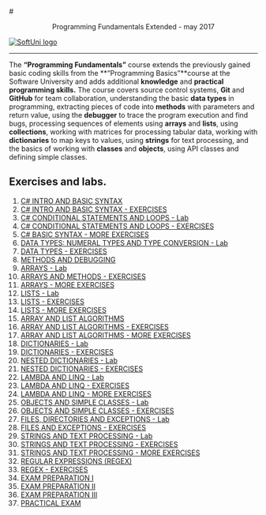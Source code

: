#<p align="center"> Programming Fundamentals Extended - may 2017<p>
<a href="https://softuni.bg/trainings/courses" rel="Courses">  ![SoftUni logo][logo] <a/>

[logo]: http://innovationstarterbox.bg/wp-content/uploads/2016/05/Softuni_logo_trasparent.png "Logo Title Text 2"

---
The **“Programming Fundamentals”** course extends the previously gained basic coding skills from the **“Programming Basics”**course at the Software University and adds additional **knowledge** and **practical programming skills.**
The course covers source control systems, **Git** and **GitHub** for team collaboration, understanding the basic **data types** in programming, extracting pieces of code into **methods** with parameters and return value, using the **debugger** to trace the program execution and find bugs, processing sequences of elements using **arrays** and **lists**, using  **collections**, working with matrices for processing tabular data, working with **dictionaries** to map keys to values, using **strings** for text processing, and the basics of working with **classes** and **objects**, using API classes and defining simple classes. 


## Exercises and labs.
1. <a href="https://github.com/melikpehlivanov/Programming-Fundamentals-CSharp/tree/master/Lab%20-%20CSharp%20-%20%20Intro%20and%20Basic%20Syntax"> C# INTRO AND BASIC SYNTAX </a> 
2. <a href=""> C# INTRO AND BASIC SYNTAX - EXERCISES</a> 
3. <a href="https://github.com/melikpehlivanov/Programming-Fundamentals-CSharp/tree/master/CSharp%20-%20Conditional%20Statements%20and%20Loops%20-%20Lab"> C# CONDITIONAL STATEMENTS AND LOOPS - Lab </a> 
4. <a href="https://github.com/melikpehlivanov/Programming-Fundamentals-CSharp/tree/master/CSharp%20-%20%20Conditional%20Statements%20and%20Loops%20-%20Exercises"> C# CONDITIONAL STATEMENTS AND LOOPS - EXERCISES</a>
5. <a href="https://github.com/melikpehlivanov/Programming-Fundamentals-CSharp/tree/master/CSharp%20-%20%20Basic%20Syntax%20-%20More%20Exercises"> C# BASIC SYNTAX - MORE EXERCISES </a>
6. <a href=""> DATA TYPES: NUMERAL TYPES AND TYPE CONVERSION - Lab </a>
7. <a href="https://github.com/melikpehlivanov/Programming-Fundamentals-CSharp/tree/master/Exercises%20-%20Data%20Types%20and%20Variables"> DATA TYPES - EXERCISES </a>
8. <a href=""> METHODS AND DEBUGGING </a>
9. <a href=""> ARRAYS - Lab </a>
10. <a href="https://github.com/melikpehlivanov/Programming-Fundamentals-CSharp/tree/master/Exercises%20-%20Arrays%20and%20Methods"> ARRAYS AND METHODS - EXERCISES </a>
11. <a href="https://github.com/melikpehlivanov/Programming-Fundamentals-CSharp/tree/master/Arrays%20-%20more%20exercises"> ARRAYS - MORE EXERCISES </a>
12. <a href=""> LISTS - Lab </a>
13. <a href="https://github.com/melikpehlivanov/Programming-Fundamentals-CSharp/tree/master/Exercises%20-%20Lists"> LISTS - EXERCISES </a>
14. <a href="https://github.com/melikpehlivanov/Programming-Fundamentals-CSharp/tree/master/More%20Exercises%20-%20Lists"> LISTS - MORE EXERCISES </a>
15. <a href=""> ARRAY AND LIST ALGORITHMS </a>
16. <a href=""> ARRAY AND LIST ALGORITHMS - EXERCISES </a>
17. <a href=""> ARRAY AND LIST ALGORITHMS - MORE EXERCISES </a>
18. <a href="https://github.com/melikpehlivanov/Programming-Fundamentals-CSharp/tree/master/Dictorinaries%20-%20Lab"> DICTIONARIES - Lab </a>
19. <a href=""> DICTIONARIES - EXERCISES </a>
20. <a href=""> NESTED DICTIONARIES - Lab </a>
21. <a href=""> NESTED DICTIONARIES - EXERCISES </a>
22. <a href=""> LAMBDA AND LINQ - Lab </a>
23. <a href=""> LAMBDA AND LINQ - EXERCISES </a>
24. <a href=""> LAMBDA AND LINQ - MORE EXERCISES </a>
25. <a href=""> OBJECTS AND SIMPLE CLASSES - Lab </a>
26. <a href=""> OBJECTS AND SIMPLE CLASSES - EXERCISES </a>
27. <a href=""> FILES, DIRECTORIES AND EXCEPTIONS - Lab </a>
28. <a href=""> FILES AND EXCEPTIONS - EXERCISES </a>
29. <a href=""> STRINGS AND TEXT PROCESSING - Lab </a>
30. <a href=""> STRINGS AND TEXT PROCESSING - EXERCISES </a>
31. <a href=""> STRINGS AND TEXT PROCESSING - MORE EXERCISES </a>
32. <a href=""> REGULAR EXPRESSIONS (REGEX) </a>
33. <a href=""> REGEX - EXERCISES </a>
34. <a href=""> EXAM PREPARATION I </a>
35. <a href=""> EXAM PREPARATION II </a>
36. <a href=""> EXAM PREPARATION III </a>
37. <a href=""> PRACTICAL ЕXAM </a>
